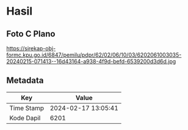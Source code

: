 # Hasil

## Foto C Plano

https://sirekap-obj-formc.kpu.go.id/6847/pemilu/pdpr/62/02/06/10/03/6202061003035-20240215-071413--16d43164-a938-4f9d-befd-6539200d3d6d.jpg


## Metadata

| Key        | Value               |
| ---------- | ------------------- |
| Time Stamp | 2024-02-17 13:05:41 |
| Kode Dapil | 6201                |



